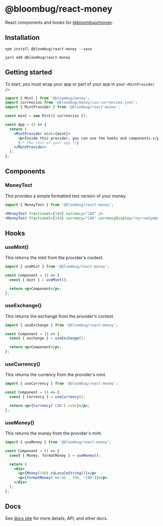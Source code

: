 # @bloombug/react-money

React components and hooks for [@bloombug/money](https://github.com/macdonaldr93/bloombug-money).

## Installation

```shell
npm install @bloombug/react-money --save
```

```shell
yarn add @bloombug/react-money
```

## Getting started

To start, you must wrap your app or part of your app in your `<MintProvider />`.

```jsx
import { Mint } from '@bloombug/money';
import currencies from '@bloombug/money/iso-currencies.json';
import { MintProvider } from '@bloombug/react-money';

const mint = new Mint({ currencies });

const App = () => {
  return (
    <MintProvider mint={mint}>
      <p>Inside this provider, you can use the hooks and components.</p>
      {/* The rest of your app */}
    </MintProvider>
  );
};
```

## Components

### MoneyText

This provides a simple formatted text version of your money.

```jsx
import { MoneyText } from '@bloombug/react-money';

<MoneyText fractional={100} currency="CAD" />
<MoneyText fractional={100} currency="CAD" currencyDisplay="narrowSymbol" />
```

## Hooks

### useMint()

This returns the mint from the provider's context.

```jsx
import { useMint } from '@bloombug/react-money';

const Component = () => {
  const { mint } = useMint();

  return <p>Component</p>;
};
```

### useExchange()

This returns the exchange from the provider's context.

```jsx
import { useExchange } from '@bloombug/react-money';

const Component = () => {
  const { exchange } = useExchange();

  return <p>Component</p>;
};
```

### useCurrency()

This returns the currency from the provider's mint.

```jsx
import { useCurrency } from '@bloombug/react-money';

const Component = () => {
  const { Currency } = useCurrency();

  return <p>{Currency('CAD').name}</p>;
};
```

### useMoney()

This returns the money from the provider's mint.

```jsx
import { useMoney } from '@bloombug/react-money';

const Component = () => {
  const { Money, formatMoney } = useMoney();

  return (
    <div>
      <p>{Money(100).toLocaleString()}</p>
      <p>{formatMoney('en-US', 100, 'CAD')}</p>
    </div>
  );
};
```

## Docs

See [docs site](https://macdonaldr93.github.io/bloombug-money/#/) for more details, API, and other docs.
